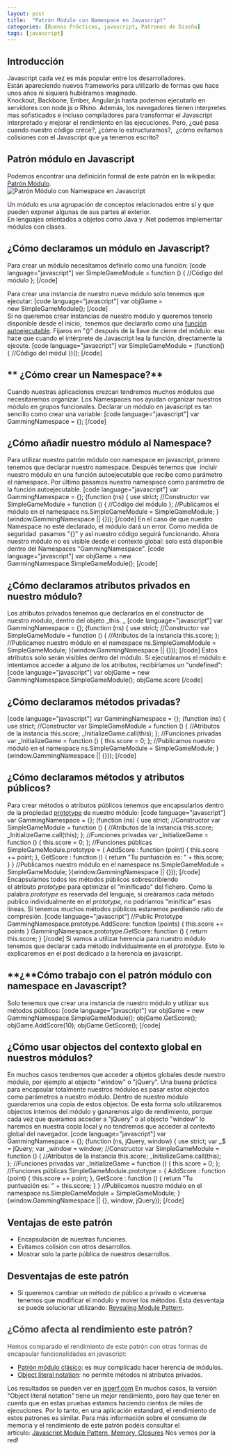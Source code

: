 ```yaml
---
layout: post
title:  "Patrón Módulo con Namespace en Javascript"
categories: [Buenas Prácticas, javascript, Patrones de Diseño]
tags: [javascript]
---
```


## Introducción

Javascript cada vez es más popular entre los desarrolladores.  
Están apareciendo nuevos frameworks para utilizarlo de formas que hace unos años ni siquiera hubiéramos imaginado.  
Knockout, Backbone, Ember, Angular.js hasta podemos ejecutarlo en servidores con node.js o Rhino. 
Además, los navegadores tienen interpretes mas sofisticados e incluso compiladores para transformar el Javascript interpretado y mejorar el rendimiento en las ejecuciones. 
Pero, ¿qué pasa cuando nuestro código crece?, ¿cómo lo estructuramos?,  ¿cómo evitamos colisiones con el Javascript que ya tenemos escrito?

## Patrón módulo en Javascript

Podemos encontrar una definición formal de este patrón en la wikipedia:   
[Patrón Módulo](http://es.wikipedia.org/wiki/Módulo_(patrón_de_diseño) "Patrón módulo").  
![Patrón Módulo con Namespace en Javascript](http://jcnistal.es/wp-content/uploads/2014/01/module-298x300.jpg)

Un módulo es una agrupación de conceptos relacionados entre sí y que pueden exponer algunas de sus partes al exterior.  
En lenguajes orientados a objetos como Java y .Net podemos implementar módulos con clases.

## **¿Cómo declaramos un módulo en Javascript?**

Para crear un módulo necesitamos definirlo como una función: 
[code language="javascript"] 
var SimpleGameModule = function () { //Código del módulo }; 
[/code] 

Para crear una instancia de nuestro nuevo módulo solo tenemos que ejecutar:
[code language="javascript"] 
var objGame = new SimpleGameModule(); [/code]  
Si no queremos crear instancias de nuestro módulo y queremos tenerlo disponible desde el inicio,  tenemos que declararlo como una [función autoejecutable](http://www.etnassoft.com/2011/03/14/funciones-autoejecutables-en-javascript/ "Funciones autoejecutables"). Fijaros en "()" después de la llave de cierre del módulo: eso hace que cuando el intérprete de Javascript lea la función, directamente la ejecute. [code language="javascript"] var SimpleGameModule = (function(){ //Código del módul })(); [/code]
 
## ** ¿Cómo crear un Namespace?**

Cuando nuestras aplicaciones crezcan tendremos muchos módulos que necesitaremos organizar. Los Namespaces nos ayudan organizar nuestros módulo en grupos funcionales. Declarar un módulo en javascript es tan sencillo como crear una variable: [code language="javascript"] var GammingNamespace = {}; [/code]

## **¿Cómo añadir nuestro módulo al Namespace?**

Para utilizar nuestro patrón módulo con namespace en javascript, primero tenemos que declarar nuestro namespace. Después tenemos que  incluir nuestro módulo en una función autoejecutable que recibe como parámetro el namespace. Por último pasamos nuestro namespace como parámetro de la función autoejecutable. [code language="javascript"] var GammingNamespace = {}; (function (ns) { use strict; //Constructor var SimpleGameModule = function () { //Código del módulo }; //Publicamos el módulo en el namespace ns.SimpleGameModule = SimpleGameModule; }(window.GammingNamespace || {})); [/code] En el caso de que nuestro Namespace no esté declarado, el módulo dará un error. Como medida de seguridad  pasamos "{}" y así nuestro código seguirá funcionando. Ahora nuestro módulo no es visible desde el contexto global: solo está disponible dentro del Namespaces "GammingNamespace". [code language="javascript"] var objGame = new GammingNamespace.SimpleGameModule(); [/code]

## **¿Cómo declaramos atributos privados en nuestro módulo?**

Los atributos privados tenemos que declararlos en el constructor de nuestro módulo, dentro del objeto _this. _ [code language="javascript"] var GammingNamespace = {}; (function (ns) { use strict; //Constructor var SimpleGameModule = function () { //Atributos de la instancia this.score; }; //Publicamos nuestro módulo en el namespace ns.SimpleGameModule = SimpleGameModule; }(window.GammingNamespace || {})); [/code] Estos atributos solo serán visibles dentro del módulo. Si ejecutáramos el módulo e intentamos acceder a alguno de los atributos, recibiríamos un "undefined": [code language="javascript"] var objGame = new GammingNamespace.SimpleGameModule(); objGame.score [/code]

## **¿Cómo declaramos métodos privadas?**

[code language="javascript"] var GammingNamespace = {}; (function (ns) { use strict; //Constructor var SimpleGameModule = function () { //Atributos de la instancia this.score; _InitializeGame.call(this); }; //Funciones privadas var _InitializeGame = function () { this.score = 0; }; //Publicamos nuestro módulo en el namespace ns.SimpleGameModule = SimpleGameModule; }(window.GammingNamespace || {})); [/code]  

## **¿Cómo declaramos métodos y atributos públicos?**

Para crear métodos o atributos públicos tenemos que encapsularlos dentro de la propiedad [prototype](https://developer.mozilla.org/en-US/docs/Web/JavaScript/Introduction_to_Object-Oriented_JavaScript#Prototype-based_programming "Prototype style programming") de nuestro módulo: [code language="javascript"] var GammingNamespace = {}; (function (ns) { use strict; //Constructor var SimpleGameModule = function () { //Atributos de la instancia this.score; _InitializeGame.call(this); }; //Funciones privadas var _InitializeGame = function () { this.score = 0; }; //Funciones públicas SimpleGameModule.prototype = { AddScore : function (point) { this.score += point; }, GetScore : function () { return "Tu puntuación es: " + this.score; } } //Publicamos nuestro módulo en el namespace ns.SimpleGameModule = SimpleGameModule; }(window.GammingNamespace || {})); [/code] Encapsulamos todos los métodos públicos sobrescribiendo el atributo _prototype_ para optimizar el "minificado" del fichero. Como la palabra _prototype_ es reservada del lenguaje, si creáramos cada método publico individualmente en el _prototype,_ no podríamos "minificar" esas líneas. Si tenemos muchos métodos públicos estaremos perdiendo ratio de compresión. [code language="javascript"] //Public Prototype GammingNamespace.prototype.AddScore: function (points) { this.score += points } GammingNamespace.prototype.GetScore: function () { return this.score; } [/code] Si vamos a utilizar herencia para nuestro módulo tenemos que declarar cada método individualmente en el _prototype._ Esto lo explicaremos en el post dedicado a la herencia en javascript.

## **¿****Cómo trabajo con el patrón módulo con namespace en Javascript?**

Solo tenemos que crear una instancia de nuestro módulo y utilizar sus métodos públicos: [code language="javascript"] var objGame = new GammingNamespace.SimpleGameModule(); objGame.GetScore(); objGame.AddScore(10); objGame.GetScore(); [/code]

## **¿Cómo usar objectos del contexto global en nuestros módulos?**

En muchos casos tendremos que acceder a objetos globales desde nuestro módulo, por ejemplo al objecto "window" o "jQuery". Una buena práctica para encapsular totalmente nuestros módulos es pasar estos objectos como parámetros a nuestro módulo. Dentro de nuestro módulo guardaremos una copia de estos objectos. De esta forma solo utilizaremos objectos internos del módulo y ganaremos algo de rendimiento, porque cada vez que queramos acceder a "jQuery" o al objecto "window" lo haremos en nuestra copia local y no tendremos que acceder al contexto global del navegador. [code language="javascript"] var GammingNamespace = {}; (function (ns, jQuery, window) { use strict; var _$ = jQuery; var _window = window; //Constructor var SimpleGameModule = function () { //Atributos de la instancia this.score; _InitializeGame.call(this); }; //Funciones privadas var _InitializeGame = function () { this.score = 0; }; //Funciones públicas SimpleGameModule.prototype = { AddScore : function (point) { this.score += point; }, GetScore : function () { return "Tu puntuación es: " + this.score; } } //Publicamos nuestro módulo en el namespace ns.SimpleGameModule = SimpleGameModule; }(window.GammingNamespace || {}, window, jQuery)); [/code]

## **Ventajas de este patrón**

*   Encapsulación de nuestras funciones.
*   Evitamos colisión con otros desarrollos.
*   Mostrar solo la parte pública de nuestros desarrollos.

## **Desventajas de este patrón**

*   Si queremos cambiar un método de público a privado o viceversa tenemos que modificar el módulo y mover los métodos. Esta desventaja se puede solucionar utilizando: [Revealing Module Pattern](http://www.etnassoft.com/2011/04/12/revealing-module-javascript/ "Revealing Module Pattern").

## <span style="color: #454545;">¿Cómo afecta al rendimiento este patrón?</span>

<span style="color: #454545;">Hemos comparado el rendimiento de este patrón con otras formas de encapsular funcionalidades en javascript:</span>

*   [Patrón módulo clásico](http://www.etnassoft.com/2011/04/11/el-patron-de-modulo-en-javascript-en-profundidad/ "Patrón módulo clásico"): es muy complicado hacer herencia de módulos.
*   [Object literal notation](http://net.tutsplus.com/tutorials/javascript-ajax/the-basics-of-object-oriented-javascript/ "Object Literal Notation"): no permite métodos ni atributos privados.

Los resultados se pueden ver en [jsperf.com](http://jsperf.com/module-pattern-vs-object-literal-vs-prototype/4 "Rendimiento patrones encapsulación") En muchos casos, la versión "Object literal notation" tiene un mejor rendimiento, pero hay que tener en cuenta que en estas pruebas estamos haciendo cientos de miles de ejecuciones. Por lo tanto, en una aplicación estandard, el rendimiento de estos patrones es similar. Para más información sobre el consumo de memoria y el rendimiento de este patrón podéis consultar el artículo: [Javascript Module Pattern, Memory, Closures](http://www.macwright.org/2013/01/22/javascript-module-pattern-memory-and-closures.html "http://www.macwright.org/2013/01/22/javascript-module-pattern-memory-and-closures.html") Nos vemos por la red!
